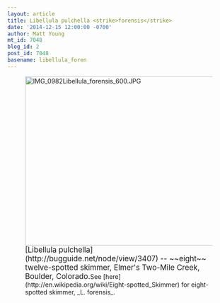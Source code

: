 ```yaml
---
layout: article
title: Libellula pulchella <strike>forensis</strike>
date: '2014-12-15 12:00:00 -0700'
author: Matt Young
mt_id: 7048
blog_id: 2
post_id: 7048
basename: libellula_foren
---
```

<figure>
<img src="{{ site.baseurl }}/uploads/2014/IMG_0982Libellula_forensis_600.JPG" alt="IMG_0982Libellula_forensis_600.JPG" width="600" height="382" />
<figcaption markdown="span">
<big>[Libellula pulchella](http://bugguide.net/node/view/3407) -- ~~eight~~ twelve-spotted skimmer, Elmer's Two-Mile Creek, Boulder, Colorado.</big>See [here](http://en.wikipedia.org/wiki/Eight-spotted_Skimmer) for eight-spotted skimmer, _L. forensis_.

</figcaption>
</figure>
